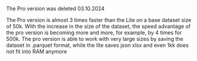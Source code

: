 The Pro version was deleted 03.10.2024

The Pro version is almost 3 times faster than the Lite on a base dataset size of 50k. With the increase in the size of the dataset, the speed advantage of the pro version is becoming more and more, for example, by 4 times for 500k. The pro version is able to work with very large sizes by saving the dataset in .parquet format, while the lite saves json xlsx and even 1kk does not fit into RAM anymore
